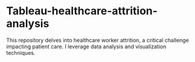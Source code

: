 # Tableau-healthcare-attrition-analysis
This repository delves into healthcare worker attrition, a critical challenge impacting patient care. I leverage data analysis and visualization techniques.
